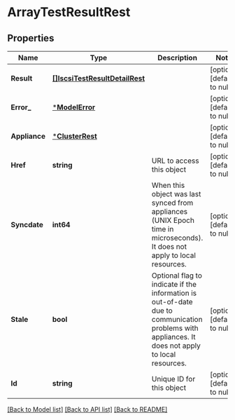 # ArrayTestResultRest

## Properties
Name | Type | Description | Notes
------------ | ------------- | ------------- | -------------
**Result** | [**[]IscsiTestResultDetailRest**](IscsiTestResultDetailRest.md) |  | [optional] [default to null]
**Error_** | [***ModelError**](Error.md) |  | [optional] [default to null]
**Appliance** | [***ClusterRest**](ClusterRest.md) |  | [optional] [default to null]
**Href** | **string** | URL to access this object | [optional] [default to null]
**Syncdate** | **int64** | When this object was last synced from appliances (UNIX Epoch time in microseconds). It does not apply to local resources. | [optional] [default to null]
**Stale** | **bool** | Optional flag to indicate if the information is out-of-date due to communication problems with appliances. It does not apply to local resources. | [optional] [default to null]
**Id** | **string** | Unique ID for this object | [optional] [default to null]

[[Back to Model list]](../README.md#documentation-for-models) [[Back to API list]](../README.md#documentation-for-api-endpoints) [[Back to README]](../README.md)

